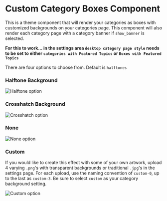 # Custom Category Boxes Component

This is a theme component that will render your categories as boxes with customized backgrounds on your categories page. This component will also render each category page with a category banner if `show_banner` is selected.

**For this to work... in the settings area `desktop category page style` needs to be set to either `categories with Featured Topics` or `Boxes with Featured Topics`**

There are four options to choose from. Default is `halftones`

### Halftone Background

![Halftone option](./_repo_assets/halftone-preview.png)

### Crosshatch Background

![Crosshatch option](./_repo_assets/crosshatch-preview.png)

### None

![None option](./_repo_assets/none-preview.png)

### Custom

If you would like to create this effect with some of your own artwork, upload 4 varying `.png`'s with transparent backgrounds or traditional `.jpg`'s in the settings page. For each upload, use the naming convention of `custom-0`, up to the last as `custom-3`. Be sure to select `custom` as your category background setting.

![Custom option](./_repo_assets/custom-option.gif)
